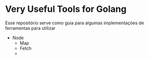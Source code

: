 # Very Useful Tools for Golang

Esse repositório serve como guia para algumas implementações de ferramentas para utilizar

- Node
  - Map
  - Fetch
  -  

